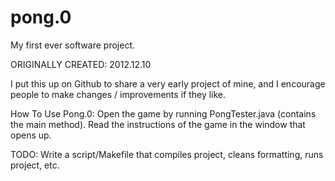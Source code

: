 # pong.0
My first ever software project.

ORIGINALLY CREATED: 2012.12.10

I put this up on Github to share a very early project of mine, and I encourage people to make changes / improvements if they like.

How To Use Pong.0:
  Open the game by running PongTester.java (contains the main method). Read the instructions of the game in the window that opens up.

TODO: Write a script/Makefile that compiles project, cleans formatting, runs project, etc.
